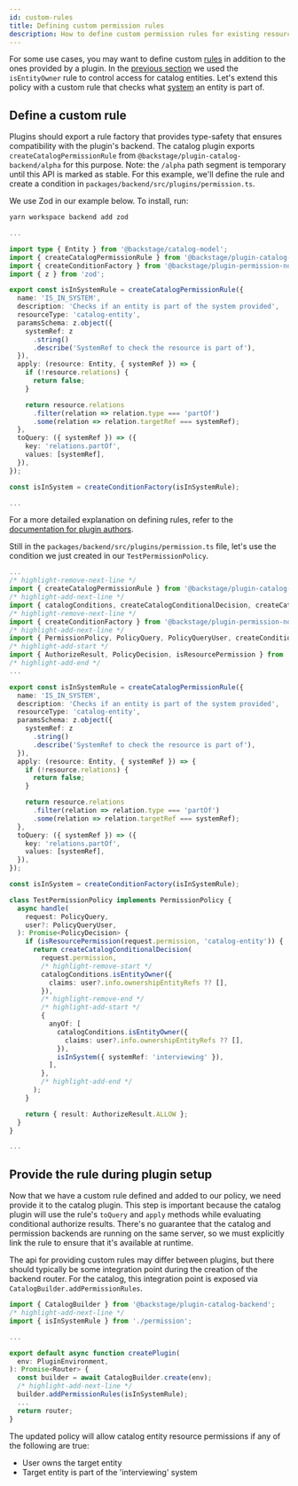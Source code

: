 ```yaml
---
id: custom-rules
title: Defining custom permission rules
description: How to define custom permission rules for existing resources
---
```


For some use cases, you may want to define custom [rules](../references/glossary.md#rule-permission-plugin) in addition to the ones provided by a plugin. In the [previous section](./writing-a-policy.md) we used the `isEntityOwner` rule to control access for catalog entities. Let's extend this policy with a custom rule that checks what [system](https://backstage.io/docs/features/software-catalog/system-model#system) an entity is part of.

## Define a custom rule

Plugins should export a rule factory that provides type-safety that ensures compatibility with the plugin's backend. The catalog plugin exports `createCatalogPermissionRule` from `@backstage/plugin-catalog-backend/alpha` for this purpose. Note: the `/alpha` path segment is temporary until this API is marked as stable. For this example, we'll define the rule and create a condition in `packages/backend/src/plugins/permission.ts`.

We use Zod in our example below. To install, run:

```bash
yarn workspace backend add zod
```

```typescript title="packages/backend/src/plugins/permission.ts"
...

import type { Entity } from '@backstage/catalog-model';
import { createCatalogPermissionRule } from '@backstage/plugin-catalog-backend/alpha';
import { createConditionFactory } from '@backstage/plugin-permission-node';
import { z } from 'zod';

export const isInSystemRule = createCatalogPermissionRule({
  name: 'IS_IN_SYSTEM',
  description: 'Checks if an entity is part of the system provided',
  resourceType: 'catalog-entity',
  paramsSchema: z.object({
    systemRef: z
      .string()
      .describe('SystemRef to check the resource is part of'),
  }),
  apply: (resource: Entity, { systemRef }) => {
    if (!resource.relations) {
      return false;
    }

    return resource.relations
      .filter(relation => relation.type === 'partOf')
      .some(relation => relation.targetRef === systemRef);
  },
  toQuery: ({ systemRef }) => ({
    key: 'relations.partOf',
    values: [systemRef],
  }),
});

const isInSystem = createConditionFactory(isInSystemRule);

...
```

For a more detailed explanation on defining rules, refer to the [documentation for plugin authors](./plugin-authors/03-adding-a-resource-permission-check.md#adding-support-for-conditional-decisions).

Still in the `packages/backend/src/plugins/permission.ts` file, let's use the condition we just created in our `TestPermissionPolicy`.

```ts title="packages/backend/src/plugins/permission.ts"
...
/* highlight-remove-next-line */
import { createCatalogPermissionRule } from '@backstage/plugin-catalog-backend/alpha';
/* highlight-add-next-line */
import { catalogConditions, createCatalogConditionalDecision, createCatalogPermissionRule } from '@backstage/plugin-catalog-backend/alpha';
/* highlight-remove-next-line */
import { createConditionFactory } from '@backstage/plugin-permission-node';
/* highlight-add-next-line */
import { PermissionPolicy, PolicyQuery, PolicyQueryUser, createConditionFactory } from '@backstage/plugin-permission-node';
/* highlight-add-start */
import { AuthorizeResult, PolicyDecision, isResourcePermission } from '@backstage/plugin-permission-common';
/* highlight-add-end */
...

export const isInSystemRule = createCatalogPermissionRule({
  name: 'IS_IN_SYSTEM',
  description: 'Checks if an entity is part of the system provided',
  resourceType: 'catalog-entity',
  paramsSchema: z.object({
    systemRef: z
      .string()
      .describe('SystemRef to check the resource is part of'),
  }),
  apply: (resource: Entity, { systemRef }) => {
    if (!resource.relations) {
      return false;
    }

    return resource.relations
      .filter(relation => relation.type === 'partOf')
      .some(relation => relation.targetRef === systemRef);
  },
  toQuery: ({ systemRef }) => ({
    key: 'relations.partOf',
    values: [systemRef],
  }),
});

const isInSystem = createConditionFactory(isInSystemRule);

class TestPermissionPolicy implements PermissionPolicy {
  async handle(
    request: PolicyQuery,
    user?: PolicyQueryUser,
  ): Promise<PolicyDecision> {
    if (isResourcePermission(request.permission, 'catalog-entity')) {
      return createCatalogConditionalDecision(
        request.permission,
        /* highlight-remove-start */
        catalogConditions.isEntityOwner({
          claims: user?.info.ownershipEntityRefs ?? [],
        }),
        /* highlight-remove-end */
        /* highlight-add-start */
        {
          anyOf: [
            catalogConditions.isEntityOwner({
              claims: user?.info.ownershipEntityRefs ?? [],
            }),
            isInSystem({ systemRef: 'interviewing' }),
          ],
        },
        /* highlight-add-end */
      );
    }

    return { result: AuthorizeResult.ALLOW };
  }
}

...
```

## Provide the rule during plugin setup

Now that we have a custom rule defined and added to our policy, we need provide it to the catalog plugin. This step is important because the catalog plugin will use the rule's `toQuery` and `apply` methods while evaluating conditional authorize results. There's no guarantee that the catalog and permission backends are running on the same server, so we must explicitly link the rule to ensure that it's available at runtime.

The api for providing custom rules may differ between plugins, but there should typically be some integration point during the creation of the backend router. For the catalog, this integration point is exposed via `CatalogBuilder.addPermissionRules`.

```typescript title="packages/backend/src/plugins/catalog.ts"
import { CatalogBuilder } from '@backstage/plugin-catalog-backend';
/* highlight-add-next-line */
import { isInSystemRule } from './permission';

...

export default async function createPlugin(
  env: PluginEnvironment,
): Promise<Router> {
  const builder = await CatalogBuilder.create(env);
  /* highlight-add-next-line */
  builder.addPermissionRules(isInSystemRule);
  ...
  return router;
}
```

The updated policy will allow catalog entity resource permissions if any of the following are true:

- User owns the target entity
- Target entity is part of the 'interviewing' system
